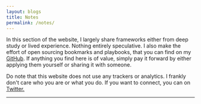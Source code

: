 ```yaml
---
layout: blogs
title: Notes
permalink: /notes/
---
```


In this section of the website, I largely share frameworks either from deep study or lived experience. Nothing entirely speculative. I also make the effort of open sourcing bookmarks and playbooks, that you can find on my [GitHub](https://github.com/varun-choraria). If anything you find here is of value, simply pay it forward by either applying them yourself or sharing it with someone.

Do note that this website does not use any trackers or analytics. I frankly don't care who you are or what you do. If you want to connect, you can on [Twitter.](https://twitter.com/miraclepreneur)
<hr>
<br>
